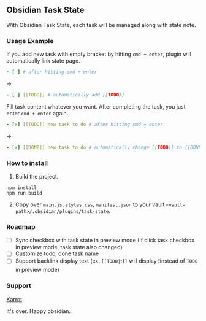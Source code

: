 ## Obsidian Task State

With Obsidian Task State, each task will be managed along with state note.

### Usage Example 

If you add new task with empty bracket by hitting `cmd + enter`, plugin will automatically link state page.

```yml
- [ ] # after hitting cmd + enter
```

->

```yml
- [ ] [[TODO]] # automatically add [[TODO]]
```

Fill task content whatever you want. After completing the task, you just enter `cmd + enter` again.

```yml
- [x] [[TODO]] new task to do # after hitting cmd + enter
```

->

```yml
- [x] [[DONE]] new task to do # automatically change [[TODO]] to [[DONE]]
```

### How to install

1. Build the project.

```shell
npm install
npm run build
```

2. Copy over `main.js`, `styles.css`, `manifest.json` to your vault `<vault-path>/.obsidian/plugins/task-state`.

### Roadmap

- [ ] Sync checkbox with task state in preview mode (If click task checkbox in preview mode, task state also changed)
- [ ] Customize todo, done task name
- [ ] Support backlink display text (ex. `[[TODO|❗]]` will display ❗instead of `TODO` in preview mode)

### Support
[Karrot](https://uk.karrotmarket.com)



It's over. Happy obsidian.

